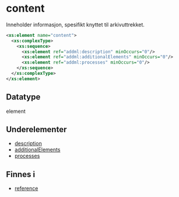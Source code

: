 # content

Inneholder informasjon, spesifikt knyttet til arkivuttrekket.

```xml
<xs:element name="content">
  <xs:complexType>
    <xs:sequence>
      <xs:element ref="addml:description" minOccurs="0"/>
      <xs:element ref="addml:additionalElements" minOccurs="0"/>
      <xs:element ref="addml:processes" minOccurs="0"/>
    </xs:sequence>
  </xs:complexType>
</xs:element>
```

## Datatype
element

## Underelementer
* [description](description.md)
* [additionalElements](additionalElements.md)
* [processes](processes.md)

## Finnes i
* [reference](reference.md)